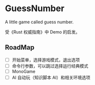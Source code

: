 # GuessNumber
A little game called guess number.

受《Rust 权威指南》中 Demo 的启发。

## RoadMap

- [ ] 开始菜单，选择游戏模式，退出选项
- [ ] 命令行参数，可以跳过选择运行经典模式
- [ ] MonoGame
- [ ] AI 自动玩（知识脚本 AI）和相关环境选项
